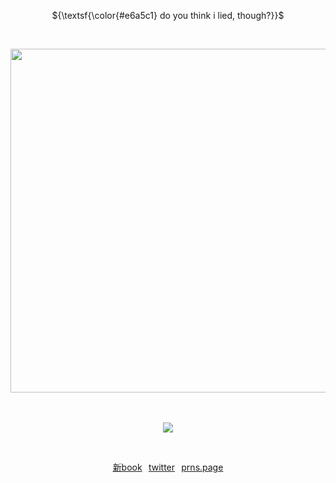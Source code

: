 <p align="center">${\textsf{\color{#e6a5c1} do you think i lied, though?}}$<br>

⠀<p align="center"><img src="https://github.com/user-attachments/assets/b68740ea-6b9b-48c8-85ec-f410a3a3d656" align="center" width="550px"/>

　<p align="center">![](https://komarev.com/ghpvc/?username=2ft-high&label=puppies+♡&color=e794b8)

<p align="center">

⠀<p align="center">[新book](https://sigilpuppy.atabook.org)⠀[twitter](https://x.com/sigilpuppy)⠀[prns.page](https://en.pronouns.page/@sigilpuppy)

